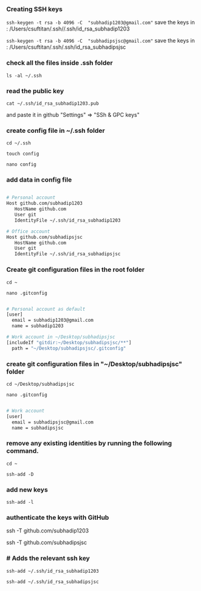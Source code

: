 ### Creating SSH keys

` ssh-keygen -t rsa -b 4096 -C  "subhadip1203@gmail.com" `
save the keys in : /Users/csuftitan/.ssh//.ssh/id_rsa_subhadip1203



` ssh-keygen -t rsa -b 4096 -C  "subhadipsjsc@gmail.com" `
save the keys in : /Users/csuftitan/.ssh/.ssh/id_rsa_subhadipsjsc




###  check all the files inside .ssh folder

`ls -al ~/.ssh`

### read the public key

`cat ~/.ssh/id_rsa_subhadip1203.pub`

and paste it in github "Settings" => "SSh & GPC keys"

### create config file in ~/.ssh folder

`cd ~/.ssh`

`touch config`

`nano config`

### add data in config file

```bash

# Personal account
Host github.com/subhadip1203
   HostName github.com
   User git
   IdentityFile ~/.ssh/id_rsa_subhadip1203

# Office account
Host github.com/subhadipsjsc
   HostName github.com
   User git
   IdentityFile ~/.ssh/id_rsa_subhadipsjsc

```


### Create git configuration files in the root folder 

`cd ~`

`nano .gitconfig`


```bash

# Personal account as default
[user]
  email = subhadip1203@gmail.com
  name = subhadip1203

# Work account in ~/Desktop/subhadipsjsc
[includeIf "gitdir:~/Desktop/subhadipsjsc/**"]
  path = "~/Desktop/subhadipsjsc/.gitconfig"

```

### create git configuration files in "~/Desktop/subhadipsjsc" folder

`cd ~/Desktop/subhadipsjsc`

`nano .gitconfig`

```bash

# Work account
[user]
  email = subhadipsjsc@gmail.com
  name = subhadipsjsc

```



### remove any existing identities by running the following command.

`cd ~`

`ssh-add -D`

### add new keys

`ssh-add -l`

### authenticate the keys with GitHub

ssh -T github.com/subhadip1203

ssh -T github.com/subhadipsjsc



### # Adds the relevant ssh key

`ssh-add ~/.ssh/id_rsa_subhadip1203`

`ssh-add ~/.ssh/id_rsa_subhadipsjsc`

